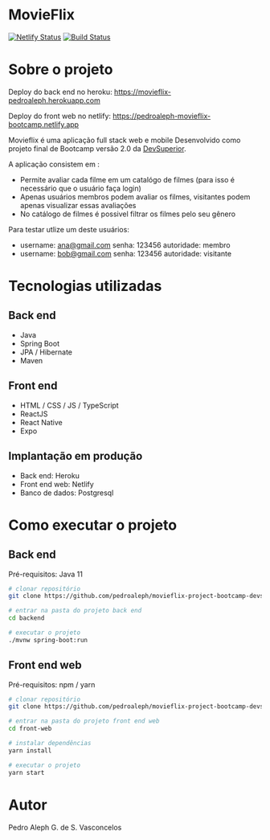 # MovieFlix
[![Netlify Status](https://api.netlify.com/api/v1/badges/b0393705-f6af-43de-84aa-47cfd451b284/deploy-status)](https://app.netlify.com/sites/pedroaleph-movieflix-bootcamp/deploys) [![Build Status](https://travis-ci.com/pedroaleph/movieflix-project-bootcamp-devsuperior.svg?branch=main)](https://travis-ci.com/pedroaleph/movieflix-project-bootcamp-devsuperior)

# Sobre o projeto

Deploy do back end no heroku: https://movieflix-pedroaleph.herokuapp.com

Deploy do front web no netlify: https://pedroaleph-movieflix-bootcamp.netlify.app

Movieflix é uma aplicação full stack web e mobile Desenvolvido como projeto final de Bootcamp versão 2.0 da [DevSuperior](https://devsuperior.com "Site da DevSuperior").

A aplicação consistem em :
- Permite avaliar cada filme em um catalógo de filmes (para isso é necessário que o usuário faça login)
- Apenas usuários membros podem avaliar os filmes, visitantes podem apenas visualizar essas avaliações
- No catálogo de filmes é possivel filtrar os filmes pelo seu gênero

Para testar utlize um deste usuários: 
- username: ana@gmail.com senha: 123456 autoridade: membro
- username: bob@gmail.com senha: 123456 autoridade: visitante

# Tecnologias utilizadas
## Back end
- Java
- Spring Boot
- JPA / Hibernate
- Maven
## Front end
- HTML / CSS / JS / TypeScript
- ReactJS
- React Native
- Expo
## Implantação em produção
- Back end: Heroku
- Front end web: Netlify
- Banco de dados: Postgresql

# Como executar o projeto

## Back end
Pré-requisitos: Java 11

```bash
# clonar repositório
git clone https://github.com/pedroaleph/movieflix-project-bootcamp-devsuperior.git

# entrar na pasta do projeto back end
cd backend

# executar o projeto
./mvnw spring-boot:run
```

## Front end web
Pré-requisitos: npm / yarn

```bash
# clonar repositório
git clone https://github.com/pedroaleph/movieflix-project-bootcamp-devsuperior.git

# entrar na pasta do projeto front end web
cd front-web

# instalar dependências
yarn install

# executar o projeto
yarn start
```

# Autor

Pedro Aleph G. de S. Vasconcelos
